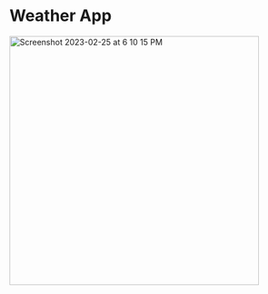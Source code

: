 # Weather App
<img width="439" alt="Screenshot 2023-02-25 at 6 10 15 PM" src="https://user-images.githubusercontent.com/75209444/221351373-8fc6dbc4-59b5-4645-8cd3-1b7845f2a242.png">
